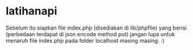 # latihanapi

Sebelum itu siapkan file index.php (disediakan di lib/phpfile)
yang berisi
(perbedaan terdapat di json encode method put)
jangan lupa untuk menaruh file index.php pada folder localhost masing masing. :)

